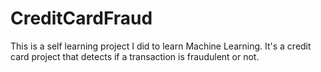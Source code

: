 # CreditCardFraud
This is a self learning project I did to learn Machine Learning. It's a credit card project that detects if a transaction is fraudulent or not.
